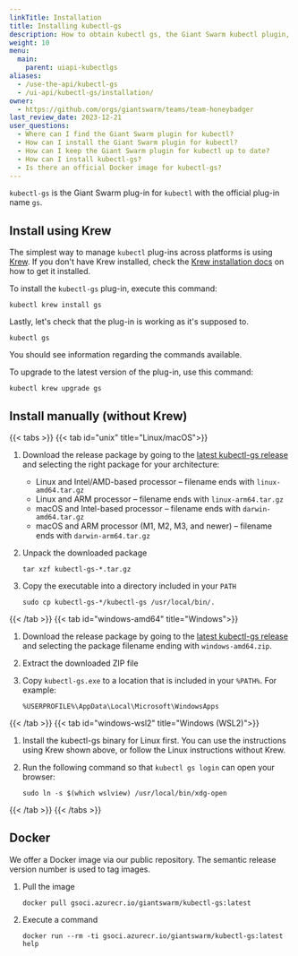 ```yaml
---
linkTitle: Installation
title: Installing kubectl-gs
description: How to obtain kubectl gs, the Giant Swarm kubectl plugin, how to keep it up to date, and where to find the Docker image.
weight: 10
menu:
  main:
    parent: uiapi-kubectlgs
aliases:
  - /use-the-api/kubectl-gs
  - /ui-api/kubectl-gs/installation/
owner:
  - https://github.com/orgs/giantswarm/teams/team-honeybadger
last_review_date: 2023-12-21
user_questions:
  - Where can I find the Giant Swarm plugin for kubectl?
  - How can I install the Giant Swarm plugin for kubectl?
  - How can I keep the Giant Swarm plugin for kubectl up to date?
  - How can I install kubectl-gs?
  - Is there an official Docker image for kubectl-gs?
---
```


`kubectl-gs` is the Giant Swarm plug-in for `kubectl` with the official plug-in name `gs`.

## Install using Krew

The simplest way to manage `kubectl` plug-ins across platforms is using [Krew](https://krew.sigs.k8s.io/). If you don't have Krew installed, check the [Krew installation docs](https://krew.sigs.k8s.io/docs/user-guide/setup/install/) on how to get it installed.

To install the `kubectl-gs` plug-in, execute this command:

```nohighlight
kubectl krew install gs
```

Lastly, let's check that the plug-in is working as it's supposed to.

```nohighlight
kubectl gs
```

You should see information regarding the commands available.

To upgrade to the latest version of the plug-in, use this command:

```nohighlight
kubectl krew upgrade gs
```

## Install manually (without Krew)

{{< tabs >}}
{{< tab id="unix" title="Linux/macOS">}}

1. Download the release package by going to the [latest kubectl-gs release](https://github.com/giantswarm/kubectl-gs/releases/latest) and selecting the right package for your architecture:

    - Linux and Intel/AMD-based processor – filename ends with `linux-amd64.tar.gz`
    - Linux and ARM processor – filename ends with `linux-arm64.tar.gz`
    - macOS and Intel-based processor – filename ends with `darwin-amd64.tar.gz`
    - macOS and ARM processor (M1, M2, M3, and newer) – filename ends with `darwin-arm64.tar.gz`

2. Unpack the downloaded package

    ```nohighlight
    tar xzf kubectl-gs-*.tar.gz
    ```

3. Copy the executable into a directory included in your `PATH`

    ```nohighlight
    sudo cp kubectl-gs-*/kubectl-gs /usr/local/bin/.
    ```

{{< /tab >}}
{{< tab id="windows-amd64" title="Windows">}}

1. Download the release package by going to the [latest kubectl-gs release](https://github.com/giantswarm/kubectl-gs/releases/latest) and selecting the package filename ending with `windows-amd64.zip`.

2. Extract the downloaded ZIP file

3. Copy `kubectl-gs.exe` to a location that is included in your `%PATH%`. For example:

    ```nohighlight
    %USERPROFILE%\AppData\Local\Microsoft\WindowsApps
    ```

{{< /tab >}}
{{< tab id="windows-wsl2" title="Windows (WSL2)">}}

1. Install the kubectl-gs binary for Linux first. You can use the instructions using Krew shown above, or follow the Linux instructions without Krew.

2. Run the following command so that `kubectl gs login` can open your browser:

    ```nohighlight
    sudo ln -s $(which wslview) /usr/local/bin/xdg-open
    ```

{{< /tab >}}
{{< /tabs >}}

## Docker

We offer a Docker image via our public repository. The semantic release version number is used to tag images.

1. Pull the image

    ```nohighlight
    docker pull gsoci.azurecr.io/giantswarm/kubectl-gs:latest
    ```

2. Execute a command

    ```nohighlight
    docker run --rm -ti gsoci.azurecr.io/giantswarm/kubectl-gs:latest help
    ```
